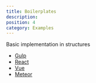 ```yaml
---
title: Boilerplates
description:
position: 4
category: Examples
---
```


Basic implementation in structures

- <a href="https://github.com/vishnucss/vishnu/tree/master/examples/gulp-boilerplate" target="_blank">Gulp</a>
- <a href="https://github.com/vishnucss/vishnu/tree/master/examples/react-boilerplate" target="_blank">React</a>
- <a href="https://github.com/vishnucss/vishnu/tree/master/examples/vue-boilerplate" target="_blank">Vue</a>
- <a href="https://github.com/vishnucss/vishnu/tree/master/examples/meteor-boilerplate" target="_blank">Meteor</a>
